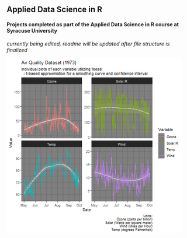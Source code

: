## Applied Data Science in R
#### Projects completed as part of the Applied Data Science in R course at Syracuse University

*currently being edited, readme will be updated after file structure is finalized*


![test](Week6/Plots/fig%2012-all%20vars%20facet_wrap.png)

